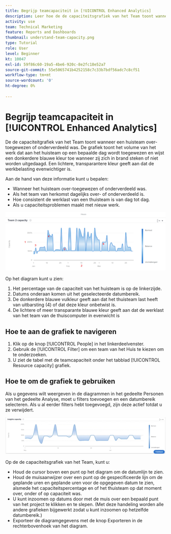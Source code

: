 ```yaml
---
title: Begrijp teamcapaciteit in [!UICONTROL Enhanced Analytics]
description: Leer hoe de de capaciteitsgrafiek van het Team toont wanneer een huisteam over-toegewezen of onderverdeeld was.
activity: use
team: Technical Marketing
feature: Reports and Dashboards
thumbnail: understand-team-capacity.png
type: Tutorial
role: User
level: Beginner
kt: 10047
exl-id: 59f86c60-19a5-4be6-920c-8e2fc18e52a7
source-git-commit: 55e5065741b4252158c7c33b7bdf56adc7c8cf51
workflow-type: tm+mt
source-wordcount: '0'
ht-degree: 0%

---
```


# Begrijp teamcapaciteit in [!UICONTROL Enhanced Analytics]

De de capaciteitgrafiek van het Team toont wanneer een huisteam over-toegewezen of onderverdeeld was. De grafiek toont het volume van het werk dat aan het huisteam op een bepaalde dag wordt toegewezen en wijst een donkerdere blauwe kleur toe wanneer zij zich in brand steken of niet worden uitgedaagd. Een lichtere, transparantere kleur geeft aan dat de werkbelasting evenwichtiger is.

Aan de hand van deze informatie kunt u bepalen:

* Wanneer het huisteam over-toegewezen of onderverdeeld was.
* Als het team van herkomst dagelijks over- of onderverdeeld is.
* Hoe consistent de werklast van een thuisteam is van dag tot dag.
* Als u capaciteitsproblemen maakt met nieuw werk.

![Een afbeelding die een tabel met de teamcapaciteit weergeeft met nummers op de gebieden die worden beschreven in de onderstaande opsommingstekens](assets/section-3-4.png)

Op het diagram kunt u zien:

1. Het percentage van de capaciteit van het huisteam is op de linkerzijde.
1. Datums onderaan komen uit het geselecteerde datumbereik.
1. De donkerdere blauwe vulkleur geeft aan dat het thuisteam last heeft van uitbarsting (4) of dat deze kleur onbetwist is.
1. De lichtere of meer transparante blauwe kleur geeft aan dat de werklast van het team van de thuiscomputer in evenwicht is

## Hoe te aan de grafiek te navigeren

1. Klik op de knop [!UICONTROL People] in het linkerdeelvenster.
1. Gebruik de [!UICONTROL Filter] om een team van het Huis te kiezen om te onderzoeken.
1. U ziet de tabel met de teamcapaciteit onder het tabblad [!UICONTROL Resource capacity] grafiek.

## Hoe te om de grafiek te gebruiken

Als u gegevens wilt weergeven in de diagrammen in het gedeelte Personen van het gedeelte Analyse, moet u filters toevoegen en een datumbereik selecteren. Als u al eerder filters hebt toegevoegd, zijn deze actief totdat u ze verwijdert.

![Een afbeelding met een tabel met teamcapaciteit](assets/section-3-5.png)

Op de de capaciteitsgrafiek van het Team, kunt u:

* Houd de cursor boven een punt op het diagram om de datumlijn te zien.
* Houd de muisaanwijzer over een punt op de gespecificeerde lijn om de geplande uren en geplande uren voor de opgegeven datum te zien, alsmede het capaciteitspercentage en of het thuisteam op dat moment over, onder of op capaciteit was.
* U kunt inzoomen op datums door met de muis over een bepaald punt van het project te klikken en te slepen. (Met deze handeling worden alle andere grafieken bijgewerkt zodat u kunt inzoomen op hetzelfde datumbereik.)
* Exporteer de diagramgegevens met de knop Exporteren in de rechterbovenhoek van het diagram.
